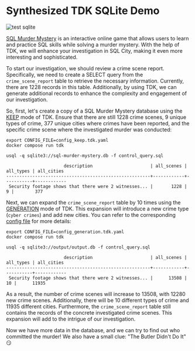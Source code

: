 # Synthesized TDK SQLite Demo

![test sqlite](https://github.com/synthesized-io/tdk-demo/actions/workflows/test_sqlite.yml/badge.svg)

[SQL Murder Mystery](https://mystery.knightlab.com) is an interactive online game that allows users to learn and practice SQL skills while solving a murder mystery. With the help of TDK, we will enhance your investigation in SQL City, making it even more interesting and sophisticated.

To start our investigation, we should review a crime scene report. Specifically, we need to create a SELECT query from the `crime_scene_report` table to retrieve the necessary information. Currently, there are 1228 records in this table. Additionally, by using TDK, we can generate additional records to enhance the complexity and engagement of our investigation.

So, first, let's create a copy of a SQL Murder Mystery database using the [KEEP](https://docs.synthesized.io/tdk/latest/user_guide/tutorial/masking) mode of TDK. Ensure that there are still 1228 crime scenes, 9 unique types of crime, 377 unique cities where crimes have been reported, and the specific crime scene where the investigated murder was conducted:

```shell
export CONFIG_FILE=config_keep.tdk.yaml
docker compose run tdk

usql -q sqlite3://sql-murder-mystery.db -f control_query.sql

                      description                      | all_scenes | all_types | all_cities
-------------------------------------------------------+------------+-----------+------------
 Security footage shows that there were 2 witnesses... |       1228 |         9 |        377
```

Next, we can expand the `crime_scene_report` table by 10 times using the [GENERATION](https://docs.synthesized.io/tdk/latest/user_guide/tutorial/generation) mode of TDK. This expansion will introduce a new crime type (`cyber crimes`) and add new cities. You can refer to the corresponding [config file](config_generation.tdk.yaml) for more details:

```shell
export CONFIG_FILE=config_generation.tdk.yaml
docker compose run tdk

usql -q sqlite3://output/output.db -f control_query.sql

                      description                      | all_scenes | all_types | all_cities
-------------------------------------------------------+------------+-----------+------------
 Security footage shows that there were 2 witnesses... |      13508 |        10 |      11935
```

As a result, the number of crime scenes will increase to 13508, with 12280 new crime scenes. Additionally, there will be 10 different types of crime and 11935 different cities. Furthermore, the `crime_scene_report` table still contains the records of the concrete investigated crime scenes. This expansion will add to the intrigue of our investigation.

Now we have more data in the database, and we can try to find out who committed the murder! We also have a small clue: "The Butler Didn't Do It" :smirk:
